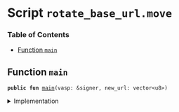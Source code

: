 
<a name="SCRIPT"></a>

# Script `rotate_base_url.move`

### Table of Contents

-  [Function `main`](#SCRIPT_main)



<a name="SCRIPT_main"></a>

## Function `main`



<pre><code><b>public</b> <b>fun</b> <a href="#SCRIPT_main">main</a>(vasp: &signer, new_url: vector&lt;u8&gt;)
</code></pre>



<details>
<summary>Implementation</summary>


<pre><code><b>fun</b> <a href="#SCRIPT_main">main</a>(vasp: &signer, new_url: vector&lt;u8&gt;) {
    <a href="../../modules/doc/VASP.md#0x1_VASP_rotate_base_url">VASP::rotate_base_url</a>(vasp, new_url)
}
</code></pre>



</details>

